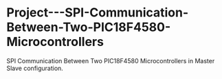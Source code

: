 # Project---SPI-Communication-Between-Two-PIC18F4580-Microcontrollers
SPI Communication Between Two PIC18F4580 Microcontrollers in Master Slave configuration.
